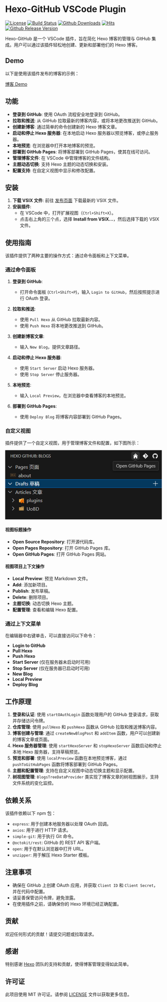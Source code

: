 # Hexo-GitHub VSCode Plugin

[![License](https://img.shields.io/github/license/jyuhou-wong/hexo-github.svg)](https://github.com/jyuhou-wong/hexo-github/blob/master/LICENSE)
[![Build Status](https://github.com/jyuhou-wong/hexo-github/workflows/Release/badge.svg)](https://github.com/jyuhou-wong/hexo-github/actions)
[![Github Downloads](https://img.shields.io/github/downloads/jyuhou-wong/hexo-github/total.svg)](http://gra.caldis.me/?url=https://github.com/jyuhou-wong/hexo-github)
[![Hits](https://hits.b3log.org/jyuhou-wong/hexo-github.svg)](https://hits.b3log.org/jyuhou-wong/hexo-github.svg)
[![Github Release Version](https://img.shields.io/github/v/release/jyuhou-wong/hexo-github?color=green&include_prereleases)](https://github.com/jyuhou-wong/hexo-github/releases/latest)

Hexo-GitHub 是一个 VSCode 插件，旨在简化 Hexo 博客的管理与 GitHub 集成。用户可以通过该插件轻松地创建、更新和部署他们的 Hexo 博客。

## Demo

以下是使用该插件发布的博客的示例：

[博客 Demo](https://blog.hyh.ltd)

## 功能

- **登录到 GitHub**: 使用 OAuth 流程安全地登录到 GitHub。
- **拉取和推送**: 从 GitHub 拉取最新的博客内容，或将本地更改推送到 GitHub。
- **创建新博客**: 通过简单的命令创建新的 Hexo 博客文章。
- **启动和停止 Hexo 服务器**: 在本地启动 Hexo 服务器以预览博客，或停止服务器。
- **本地预览**: 在浏览器中打开本地博客的预览。
- **部署到 GitHub Pages**: 将博客部署到 GitHub Pages，使其在线可访问。
- **管理博客文件**: 在 VSCode 中管理博客的文件结构。
- **主题动态切换**: 支持 Hexo 主题的动态切换和安装。
- **配置支持**: 在自定义视图中显示和修改配置。

## 安装

1. **下载 VSIX 文件**: 前往 [发布页面](https://github.com/jyuhou-wong/hexo-github/releases) 下载最新的 VSIX 文件。
2. **安装插件**:
   - 在 VSCode 中，打开扩展视图（`Ctrl+Shift+X`）。
   - 点击右上角的三个点，选择 **Install from VSIX...**，然后选择下载的 VSIX 文件。

## 使用指南

该插件提供了两种主要的操作方式：通过命令面板和上下文菜单。

### 通过命令面板

1. **登录到 GitHub**:
   - 打开命令面板 (`Ctrl+Shift+P`)，输入 `Login to GitHub`，然后按照提示进行 OAuth 登录。

2. **拉取和推送**:
   - 使用 `Pull Hexo` 从 GitHub 拉取最新内容。
   - 使用 `Push Hexo` 将本地更改推送到 GitHub。

3. **创建新博客文章**:
   - 输入 `New Blog`，提供文章路径。

4. **启动和停止 Hexo 服务器**:
   - 使用 `Start Server` 启动 Hexo 服务器。
   - 使用 `Stop Server` 停止服务器。

5. **本地预览**:
   - 输入 `Local Preview`，在浏览器中查看博客的本地预览。

6. **部署到 GitHub Pages**:
   - 使用 `Deploy Blog` 将博客内容部署到 GitHub Pages。

### 自定义视图

插件提供了一个自定义视图，用于管理博客文件和配置，如下图所示：

![Hexo GitHub: Blogs](resources/treeview.png)

#### 视图标题操作

- **Open Source Repository**: 打开源代码库。
- **Open Pages Repository**: 打开 GitHub Pages 库。
- **Open GitHub Pages**: 打开 GitHub Pages 网站。

#### 视图项目上下文操作

- **Local Preview**: 预览 Markdown 文件。
- **Add**: 添加新项目。
- **Publish**: 发布草稿。
- **Delete**: 删除项目。
- **主题切换**: 动态切换 Hexo 主题。
- **配置管理**: 查看和编辑 Hexo 配置。

### 通过上下文菜单

在编辑器中右键单击，可以直接访问以下命令：

- **Login to GitHub**
- **Pull Hexo**
- **Push Hexo**
- **Start Server** (仅在服务器未启动时可用)
- **Stop Server** (仅在服务器已启动时可用)
- **New Blog**
- **Local Preview**
- **Deploy Blog**

## 工作原理

1. **登录和认证**: 使用 `startOAuthLogin` 函数处理用户的 GitHub 登录请求，获取并存储访问令牌。
2. **仓库管理**: 使用 `pullHexo` 和 `pushHexo` 函数从 GitHub 拉取和推送博客内容。
3. **博客创建与管理**: 通过 `createNewBlogPost` 和 `addItem` 函数，用户可以创建新的博客文章或页面。
4. **Hexo 服务器管理**: 使用 `startHexoServer` 和 `stopHexoServer` 函数启动和停止本地 Hexo 服务器，支持草稿预览。
5. **预览和部署**: 使用 `localPreview` 函数在本地预览博客，通过 `pushToGitHubPages` 函数将博客部署到 GitHub Pages。
6. **主题和配置管理**: 支持在自定义视图中动态切换主题和显示配置。
7. **树视图管理**: `BlogsTreeDataProvider` 类实现了博客文章的树视图展示，支持文件系统的变化监控。

## 依赖关系

该插件依赖以下 npm 包：

- `express`: 用于创建本地服务器以处理 OAuth 回调。
- `axios`: 用于进行 HTTP 请求。
- `simple-git`: 用于执行 Git 命令。
- `@octokit/rest`: GitHub 的 REST API 客户端。
- `open`: 用于在默认浏览器中打开 URL。
- `unzipper`: 用于解压 Hexo Starter 模板。

## 注意事项

- 确保在 GitHub 上创建 OAuth 应用，并获取 `Client ID` 和 `Client Secret`，并在代码中配置。
- 请妥善保管访问令牌，避免泄露。
- 在使用插件之前，请确保你的 Hexo 环境已经正确配置。

## 贡献

欢迎任何形式的贡献！请提交问题或拉取请求。

## 感谢

特别感谢 [Hexo](https://hexo.io/) 团队的支持和贡献，使得博客管理变得如此简单。

## 许可证

此项目使用 MIT 许可证。请参阅 [LICENSE](LICENSE) 文件以获取更多信息。
